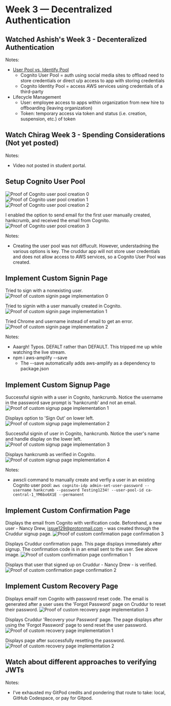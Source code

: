# Week 3 — Decentralized Authentication

## Watched Ashish's Week 3 - Decenteralized Authentication
Notes:
- [User Pool vs. Identify Pool](https://youtu.be/tEJIeII66pY?t=510)
    - Cognito User Pool = auth using social media sites to offload need to store credentials or direct u/p access to app with storing credentials
    - Cognito Identity Pool = access AWS services using credentials of a third-party
- Lifecycle Management
    - User: employee access to apps within organization from new hire to offboarding (leaving organization)
    - Token: temporary access via token and status (i.e. creation, suspension, etc.) of token

## Watch Chirag Week 3 - Spending Considerations (Not yet posted)
Notes:
- Video not posted in student portal.

## Setup Cognito User Pool
![Proof of Cognito user pool creation 0](/assets/week3-proof-setup-cognito-user-pool.png)
![Proof of Cognito user pool creation 1](/assets/week3-proof-setup-cognito-user-pool-1.png)
![Proof of Cognito user pool creation 2](/assets/week3-proof-setup-cognito-user-pool-2.png)

I enabled the option to send email for the first user manually created, hankcrumb, and received the email from Cognito.
![Proof of Cognito user pool creation 3](/assets/week3-proof-setup-cognito-user-pool-3.jpeg)

Notes:
- Creating the user pool was not diffucult. However, understadning the various options is key. The cruddur app will not store user credentials and does not allow access to AWS services, so a Cognito User Pool was created.

## Implement Custom Signin Page
Tried to sign with a nonexisting user.
![Proof of custom signin page implementation 0](/assets/week3-proof-implement-custom-signin-page.png)

Tried to signin with a user manually created in Cognito.
![Proof of custom signin page implementation 1](/assets/week3-proof-implement-custom-signin-page-1.png)

Tried Chrome and username instead of email to get an error.
![Proof of custom signin page implementation 2](/assets/week3-proof-implement-custom-signin-page-2.png)

Notes:
- Aaargh! Typos. DEFALT rather than DEFAULT. This tripped me up while watching the live stream.
- npm i aws-amplify --save
    - The --save automatically adds aws-amplify as a dependency to package.json

## Implement Custom Signup Page 
Successful signin with a user in Cognito, hankcrumb. Notice the username in the password save prompt is 'hankcrumb' and not an email.
![Proof of custom signup page implementation 1](/assets/week3-proof-implement-custom-signup-page-1.png)

Displays option to 'Sign Out' on lower left.
![Proof of custom signup page implementation 2](/assets/week3-proof-implement-custom-signup-page-2.png)

Successful signin of user in Cognito, hankcrumb. Notice the user's name and handle display on the lower left.
![Proof of custom signup page implementation 3](/assets/week3-proof-implement-custom-signup-page-3.png)

Displays hankcrumb as verified in Cognito.
![Proof of custom signup page implementation 4](/assets/week3-proof-implement-custom-signup-page-4.png)

Notes:
- awscli command to manually create and verfiy a user in an existing Cognito user pool: `aws cognito-idp admin-set-user-password --username hankcrumb --password Testing1234! --user-pool-id ca-central-1_YM6bo6X1E --permanent`

## Implement Custom Confirmation Page
Displays the email from Cognito with verification code. Beforehand, a new user - Nancy Drew, issue129@protonmail.com - was created through the Cruddur signup page.
![Proof of custom confirmation page confirmation 3](/assets/week3-proof-implement-custom-confirmation-page-3.jpeg)

Displays Cruddur confirmation page. This page displays immediately after signup. The confirmation code is in an email sent to the user. See above image.
![Proof of custom confirmation page confirmation 1](/assets/week3-proof-implement-custom-confirmation-page-1.png)

Displays that user that signed up on Cruddur - Nancy Drew - is verified.
![Proof of custom confirmation page confirmation 2](/assets/week3-proof-implement-custom-confirmation-page-2.png)

## Implement Custom Recovery Page
Displays emailf rom Cognito with password reset code. The email is generated after a user uses the 'Forgot Password' page on Cruddur to reset their password.
![Proof of custom recovery page implementation 3](/assets/week3-proof-implement-custom-recovery-page-3.jpeg)

Displays Cruddur 'Recovery your Password' page. The page displays after using the 'Forgot Password' page to send reset the user password.
![Proof of custom recovery page implementation 1](/assets/week3-proof-implement-custom-recovery-page-1.png)

Displays page after successfully resetting the password.
![Proof of custom recovery page implementation 2](/assets/week3-proof-implement-custom-recovery-page-2.png)

## Watch about different approaches to verifying JWTs

Notes:
- I've exhausted my GitPod credits and pondering that route to take: local, GitHub Codespace, or pay for Gitpod.